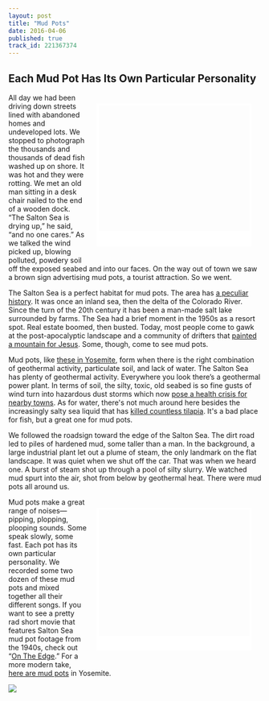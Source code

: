 ```yaml
---
layout: post
title: "Mud Pots"
date: 2016-04-06
published: true
track_id: 221367374
---
```


## Each Mud Pot Has Its Own Particular Personality

<div style="background: url('https://upload.wikimedia.org/wikipedia/commons/7/70/Bubbling_mud_with_bubble_starting_to_burst_%28Hell%27s_Gate_thermal_area%29.jpg') no-repeat; background-size: cover; width:300px; height:250px; display:inline; float:right; border:4px solid #fff; border-bottom:30px solid #fff; margin:20px;"></div>
All day we had been driving down streets lined with abandoned homes and undeveloped lots. We stopped to photograph the thousands and thousands of dead fish washed up on shore. It was hot and they were rotting. We met an old man sitting in a desk chair nailed to the end of a wooden dock. “The Salton Sea is drying up,” he said, “and no one cares.” As we talked the wind picked up, blowing polluted, powdery soil off the exposed seabed and into our faces. On the way out of town we saw a brown sign advertising mud pots, a tourist attraction. So we went.

The Salton Sea is a perfect habitat for mud pots. The area has [a peculiar history](http://saltonseamuseum.org/salton_sea_history.html). It was once an inland sea, then the delta of the Colorado River. Since the turn of the 20th century it has been a man-made salt lake surrounded by farms. The Sea had a brief moment in the 1950s as a resort spot. Real estate boomed, then busted. Today, most people come to gawk at the post-apocalyptic landscape and a community of drifters that [painted a mountain for Jesus](http://www.salvationmountain.us/). Some, though, come to see mud pots.

Mud pots, like [these in Yosemite](https://www.nps.gov/yell/learn/nature/mudpots.htm), form when there is the right combination of geothermal activity, particulate soil, and lack of water. The Salton Sea has plenty of geothermal activity. Everywhere you look there’s a geothermal power plant. In terms of soil, the silty, toxic, old seabed is so fine gusts of wind turn into hazardous dust storms which now [pose a health crisis for nearby towns](http://www.theatlantic.com/science/archive/2015/11/the-airborne-toxic-lake-event/414888/). As for water, there's not much around here besides the increasingly salty sea liquid that has [killed countless tilapia](http://www.nytimes.com/2012/09/12/us/salton-sea-is-blamed-for-southern-california-stench.html). It's a bad place for fish, but a great one for mud pots.

We followed the roadsign toward the edge of the Salton Sea. The dirt road led to piles of hardened mud, some taller than a man. In the background, a large industrial plant let out a plume of steam, the only landmark on the flat landscape. It was quiet when we shut off the car. That was when we heard one. A burst of steam shot up through a pool of silty slurry. We watched mud spurt into the air, shot from below by geothermal heat. There were mud pots all around us.

<div style="background: url('https://upload.wikimedia.org/wikipedia/commons/4/4b/Bubbling_and_squirting_mud_%28Hell%27s_Gate_thermal_area%29.jpg') no-repeat; background-size: cover; width:300px; height:250px; display:inline; float:right; border:4px solid #fff; border-bottom:30px solid #fff; margin:20px;"></div>

Mud pots make a great range of noises—pipping, plopping, plooping sounds. Some speak slowly, some fast. Each pot has its own particular personality. We recorded some two dozen of these mud pots and mixed together all their different songs. If you want to see a pretty rad short movie that features Salton Sea mud pot footage from the 1940s, check out “[On The Edge](https://www.youtube.com/watch?v=K1aL6iavv70).” For a more modern take, [here are mud pots](https://www.youtube.com/watch?v=a9hUsVq9q7U) in Yosemite.

![](https://www.dropbox.com/s/wtdznyout3e10j3/Sam%20Harnett%20interviewing%20a%20mud%20pot.%20Photo%20by%20Gundi%20Vigfusson.jpg?dl=0)

